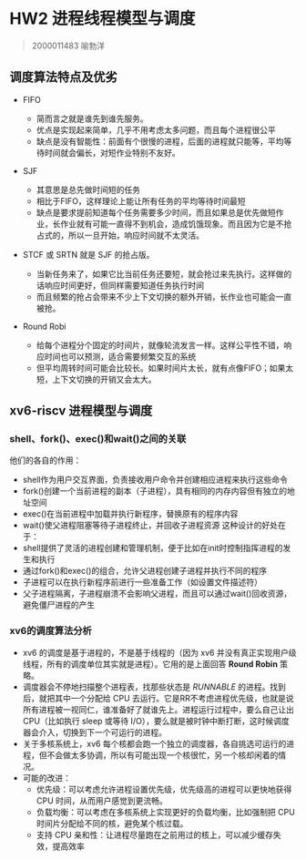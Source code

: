 # HW2  进程线程模型与调度
> 2000011483 喻勃洋
## 调度算法特点及优劣
- FIFO 
  - 简而言之就是谁先到谁先服务。
  - 优点是实现起来简单，几乎不用考虑太多问题，而且每个进程很公平
  - 缺点是没有智能性：前面有个很慢的进程，后面的进程就只能等，平均等待时间就会偏长，对短作业特别不友好。

- SJF 
  - 其意思是总先做时间短的任务
  - 相比于FIFO，这样理论上能让所有任务的平均等待时间最短
  - 缺点是要求提前知道每个任务需要多少时间，而且如果总是优先做短作业，长作业就有可能一直得不到机会，造成饥饿现象。而且因为它是不抢占式的，所以一旦开始，响应时间就不太灵活。

- STCF 或 SRTN 就是 SJF 的抢占版。
  - 当新任务来了，如果它比当前任务还要短，就会抢过来先执行。这样做的话响应时间更好，但同样需要知道任务执行时间
  - 而且频繁的抢占会带来不少上下文切换的额外开销，长作业也可能会一直被抢。

- Round Robi
  - 给每个进程分个固定的时间片，就像轮流发言一样。这样公平性不错，响应时间也可以预测，适合需要频繁交互的系统
  - 但平均周转时间可能会比较长。如果时间片太长，就有点像FIFO；如果太短，上下文切换的开销又会太大。



## xv6-riscv 进程模型与调度
### shell、fork()、exec()和wait()之间的关联
他们的各自的作用：
- shell作为用户交互界面，负责接收用户命令并创建相应进程来执行这些命令
- fork()创建一个当前进程的副本（子进程），具有相同的内存内容但有独立的地址空间
- exec()在当前进程中加载并执行新程序，替换原有的程序内容
- wait()使父进程阻塞等待子进程终止，并回收子进程资源
这种设计的好处在于：
- shell提供了灵活的进程创建和管理机制，便于比如在init时控制指挥进程的发生和执行
- 通过fork()和exec()的组合，允许父进程创建子进程并执行不同的程序
- 子进程可以在执行新程序前进行一些准备工作（如设置文件描述符）
- 父子进程隔离，子进程崩溃不会影响父进程，而且可以通过wait()回收资源，避免僵尸进程的产生

### xv6的调度算法分析
- xv6 的调度是基于进程的，不是基于线程的（因为 xv6 并没有真正实现用户级线程，所有的调度单位其实就是进程）。它用的是上面回答 __Round Robin__ 策略。
- 调度器会不停地扫描整个进程表，找那些状态是 _RUNNABLE_ 的进程。找到后，就把其中一个分配给 CPU 去运行。它是RR不考虑进程优先级，也就是说所有进程被一视同仁，谁准备好了就谁先上。进程运行过程中，要么自己让出 CPU（比如执行 sleep 或等待 I/O），要么就是被时钟中断打断，这时候调度器会介入，切换到下一个可运行的进程。
- 关于多核系统上，xv6 每个核都会跑一个独立的调度器，各自挑选可运行的进程，但不会做太多协调，所以有可能出现一个核很忙，另一个核却闲着的情况。
- 可能的改进：
  - 优先级：可以考虑允许进程设置优先级，优先级高的进程可以更快地获得 CPU 时间，从而用户感觉到更流畅。
  - 负载均衡：可以考虑在多核系统上实现更好的负载均衡，比如强制把 CPU 时间片分配给不同的核，避免某个核过载。
  - 支持 CPU 亲和性：让进程尽量跑在之前用过的核上，可以减少缓存失效，提高效率
